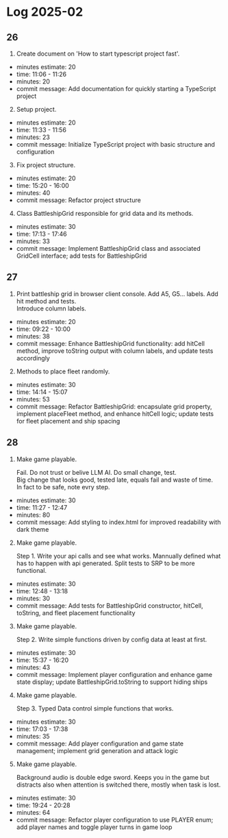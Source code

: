 # Log 2025-02

## 26

1. Create document on 'How to start typescript project fast'.

- minutes estimate: 20
- time: 11:06 - 11:26
- minutes: 20
- commit message: Add documentation for quickly starting a TypeScript project

2. Setup project.

- minutes estimate: 20
- time: 11:33 - 11:56
- minutes: 23
- commit message: Initialize TypeScript project with basic structure and configuration

3. Fix project structure.

- minutes estimate: 20
- time: 15:20 - 16:00
- minutes: 40
- commit message: Refactor project structure

4. Class BattleshipGrid responsible for grid data and its methods.

- minutes estimate: 30
- time: 17:13 - 17:46
- minutes: 33
- commit message: Implement BattleshipGrid class and associated GridCell interface; add tests for BattleshipGrid

## 27

1. Print battleship grid in browser client console. Add A5, G5... labels. Add hit method and tests.  
   Introduce column labels.

- minutes estimate: 20
- time: 09:22 - 10:00
- minutes: 38
- commit message: Enhance BattleshipGrid functionality: add hitCell method, improve toString output with column labels, and update tests accordingly

2. Methods to place fleet randomly.

- minutes estimate: 30
- time: 14:14 - 15:07
- minutes: 53
- commit message: Refactor BattleshipGrid: encapsulate grid property, implement placeFleet method, and enhance hitCell logic; update tests for fleet placement and ship spacing

## 28

1. Make game playable.

    Fail. Do not trust or belive LLM AI. Do small change, test.  
    Big change that looks good, tested late, equals fail and waste of time.  
    In fact to be safe, note evry step.

- minutes estimate: 30
- time: 11:27 - 12:47
- minutes: 80
- commit message: Add styling to index.html for improved readability with dark theme

2. Make game playable.

    Step 1. Write your api calls and see what works.
    Mannually defined what has to happen with api generated. Split tests to SRP to be more functional. 

- minutes estimate: 30
- time: 12:48 - 13:18
- minutes: 30
- commit message: Add tests for BattleshipGrid constructor, hitCell, toString, and fleet placement functionality

3. Make game playable.

    Step 2. Write simple functions driven by config data at least at first.

- minutes estimate: 30
- time: 15:37 - 16:20
- minutes: 43
- commit message: Implement player configuration and enhance game state display; update BattleshipGrid.toString to support hiding ships

4. Make game playable.

    Step 3. Typed Data control simple functions that works. 

- minutes estimate: 30
- time: 17:03 - 17:38
- minutes: 35
- commit message: Add player configuration and game state management; implement grid generation and attack logic

5. Make game playable.

    Background audio is double edge sword. Keeps you in the game but distracts also when attention is switched there, mostly when task is lost.

- minutes estimate: 30
- time: 19:24 - 20:28
- minutes: 64
- commit message: Refactor player configuration to use PLAYER enum; add player names and toggle player turns in game loop
